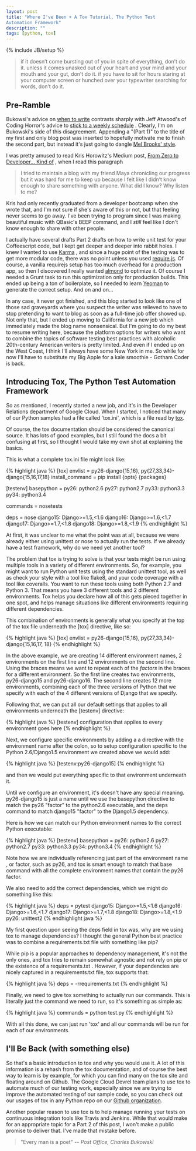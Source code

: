```yaml
---
layout: post
title: "Where I've Been + A Tox Tutorial, The Python Test 
Automation Framework"
description: ""
tags: [python, tox]
---
```

{% include JB/setup %}

>if it doesn’t come bursting out of you
in spite of everything,
don’t do it.
unless it comes unasked out of your
heart and your mind and your mouth
and your gut,
don’t do it.
if you have to sit for hours
staring at your computer screen
or hunched over your
typewriter
searching for words,
don’t do it.

## Pre-Ramble

Bukowsi's advice on [when to write](http://www.poets.org/poetsorg/poem/so-you-want-be-writer)
contrasts sharply with Jeff Atwood's of Coding Horror's advice to 
 [stick to a weekly schedule](http://blog.codinghorror.com/how-to-achieve-ultimate-blog-success-in-one-easy-step/)
. Clearly, I'm on Bukowski's side of this disagreement. Appending a "(Part 1)"
 to the title of my first and only blog post was inserted
 to hopefully motivate me to finish the second part, but instead it's just 
 going to dangle [Mel Brooks' style](http://www.imdb.com/title/tt0082517/).
 
I was pretty amused to read Kris Horowitz's Medium post, [From Zero to Developer… Kind of](https://medium.com/in-beta/learning-to-code-ab596fd1c412)
, when I read this paragraph

>I tried to maintain a blog with my friend Maya chronicling our progress but 
it was hard for me to keep up because I felt like I didn’t know enough to share something with anyone. What did I know? Why listen to me?

Kris had only recently graduated from a developer bootcamp when she wrote 
that, and I'm not sure if she's aware of this or not, but that feeling never 
seems to 
go away. I've been trying to program since I was making beautiful music 
with QBasic's BEEP command, and I *still* feel like I don't know enough to 
share with other people. 

I actually have several drafts Part 2 drafts on how to write unit test for 
your Coffeescript 
code, but I kept get deeper and deeper into rabbit holes. I knew I wanted to
 use [Karma](http://karma-runner.github.io/0.12/index.html) , and since a 
 huge point of the testing was to get more modular code, there was no point 
 unless you used [require.js](http://requirejs.org/). Of course, a vanilla 
 requirejs setup has too much overhead for a production app, so then I 
 discovered I really wanted [almond](https://github.com/jrburke/almond) to 
 optimize it. Of course I needed a Grunt task to run this optimization only 
 for production builds. This ended up being a ton of boilerplate, so I needed 
 to learn 
  [Yeoman](http://yeoman.io/) to generate the correct setup. And on and on...
  
In any case, it never got finished, and this blog started to look like one of
 those sad graveyards where you suspect the 
 writer was relieved to have to stop pretending to want to blog as soon as a 
 full-time job offer showed up. 
 Not only that, but I ended up moving to
  California for a new job which immediately made the blog name 
  nonsensical. 
  But I'm going to do my best to resume writing here, because the platform 
  options for writers who want to combine the topics of software testing best
   practices with
  alcoholic 20th-century American writers 
  is pretty limited. And even if I ended up on the 
  West Coast, I think I'll always have some New York in me. So while for now 
  I'll have to substitute my Big Apple for a kale smoothie - Gotham Coder 
  is back. 
  
## Introducing Tox, The Python Test Automation Framework

So as mentioned, I recently started a new job, and it's in the Developer 
Relations department of  Google Cloud. When I started, I 
noticed that many of our Python samples had a file called 'tox.ini', which is
  a file read by [tox](https://tox.readthedocs.org/en/latest/). 
   
Of course, the tox documentation should be considered the canonical source. 
It has lots of good examples, but I still found the docs a bit confusing at 
first, so I thought I would take my own shot at explaining the basics.   
   
   This is what a complete tox.ini file might look like:
   
   {% highlight java %}
   [tox]
   envlist = py26-django{15,16},
             py{27,33,34}-django{15,16,17,18}
   install_command = pip install {opts} {packages}
   
[testenv]
   basepython =
       py26: python2.6
       py27: python2.7
       py33: python3.3
       py34: python3.4
   
   commands =
       nosetests

   deps =
       nose
       django15: Django>=1.5,<1.6
       django16: Django>=1.6,<1.7
       django17: Django>=1.7,<1.8
       django18: Django>=1.8,<1.9
   {% endhighlight %}
   
   
   At first, it was unclear to me what the point was at all, because we were 
   already either using unittest 
   or nose to actually run the tests. If we already have a test framework,
   why do we need yet another tool?

The problem that tox is trying to solve is that your tests might be run using
 multiple tools in a variety of different environments. So, for example, you might want to run
 Python unit tests using the standard unittest tool, as well as check your 
 style with a tool like flake8, and your code coverage with a tool like 
 coveralls. You want to run these tools using both Python 2.7 and Python 3. 
 That means you have 3 different 
 tools and 2 different environments.
 Tox helps you declare how all of this gets pieced together in one spot, and 
 helps manage situations like different environments requiring different 
 dependencies.
  
This combination of environments is generally what you specify at the top of 
the tox file underneath the [tox] directive, like so:

{% highlight java %}
[tox]
envlist = py26-django{15,16},
          py{27,33,34}-django{15,16,17, 18}
{% endhighlight %}

In the above example, we are creating 14 different environment names, 2 
environments on the first 
line and 12
environments on the second line. Using the braces means we want to repeat 
each of the *factors* in the braces for a different environment. So the first
 line 
creates two environments, py26-django15 and py26-django16. The second line 
creates 12 more environments, combining each of the three versions of Python 
that we specify with each of the 4 different versions of Django that we specify.

Following that, we can put all our default settings that applies to all 
environments underneath the [testenv] directive: 

{% highlight java %}
[testenv]
  configuration that applies to every environment goes here
{% endhighlight %}

Next, we configure specific environments by adding a a directive with the 
environment name after the colon, so to 
setup configuration specific to the Python 2.6/Django1.5 environment we created 
above we would add:

{% highlight java %}
[testenv:py26-django15]
{% endhighlight %}

and then we would put everything specific to that environment underneath it.

Until we configure an environment, it's doesn't have any special meaning. 
py26-django15 is just a name 
until we use 
the basepython directive to match  the py26 "factor" to the python2.6 
executable, and the deps command to match django15 "factor" to the Django1.5 
dependency. 

Here is how we can match our Python environment names to the correct Python executable: 

{% highlight java %}
[testenv]
basepython =
    py26: python2.6
    py27: python2.7
    py33: python3.3
    py34: python3.4
{% endhighlight %}    

Note how we are individually referencing just part of the environment name 
, or factor, such as py26, and tox is smart enough to match that base command 
with all the complete environment names that contain the  py26 factor.

We also need to add the correct dependencies, which we might do something 
like this:

{% highlight java %}
deps =
    pytest
    django15: Django>=1.5,<1.6
    django16: Django>=1.6,<1.7
    django17: Django>=1.7,<1.8
    django18: Django>=1.8,<1.9
    py26: unittest2
{% endhighlight java %}    

My first question upon seeing the deps field in tox was, why are we using tox
 to manage dependencies? I thought the general Python best practice was to 
 combine a requirements.txt file with something like pip?
 
 While pip is a  popular approaches to dependency management, it's not 
 the only ones, and tox tries to remain somewhat agnostic and not rely on pip
  or the existence of a requirements.txt
. However, if your dependencies are nicely captured in a requirements.txt 
 file, tox supports that:
 
{% highlight java %}
 deps = -rrequirements.txt
{% endhighlight %} 

Finally, we need to give tox something to actually run our commands. This is 
literally just the command we need to run, so it's something as simple as:

{% highlight java %}
commands =
    python test.py
{% endhighlight %}

With all this done, we can just run 'tox' and all our commands will be run 
for each of our environments.

## I'll Be Back (with something else)

So that's a basic introduction to tox and why you would use it. A lot of this
 information is a rehash from the tox documentation, and of course the best 
 way to learn is by example, for which you can find many on the tox site and 
 floating around on Github. The Google Cloud Devrel team plans to use tox to 
 automate much of our testing work, especially since we are trying to 
 improve the automated testing of our sample code, so you can check out our 
 usages of tox in any Python repo on our [Github organization](http://github.com/GoogleCloudPlatform).
  
 Another popular reason to use tox is to help manage running your tests on 
 continuous integration tools like Travis and Jenkins. While that would make 
 for an appropriate topic for a Part 2 of this post, I won't make a public 
 promise to deliver that. I've made that mistake before.
 

> "Every man is a poet"
> -- *Post Office, Charles Bukowski*
